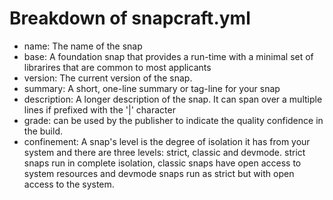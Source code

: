 # Breakdown of snapcraft.yml

- name: The name of the snap
- base: A foundation snap that provides a run-time with a minimal set of librarires that are common to most applicants
- version: The current version of the snap.
- summary: A short, one-line summary or tag-line for your snap
- description: A longer description of the snap. It can span over a multiple lines if prefixed with the '|' character
- grade: can be used by the publisher to indicate the quality confidence in the build.
- confinement: A snap's level is the degree of isolation it has from your system and there are three levels: strict, classic and devmode. strict snaps run in complete isolation, classic snaps have open access to system resources and devmode snaps run as strict but with open access to the system. 
